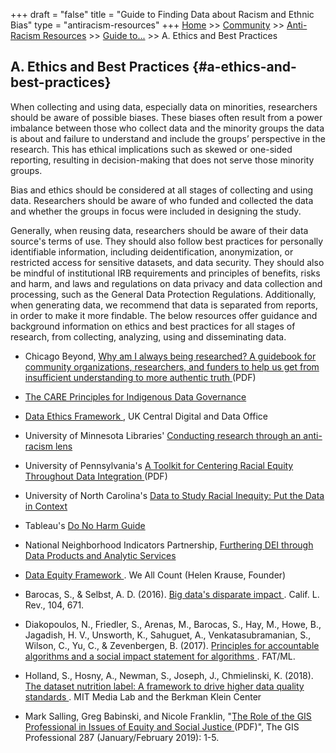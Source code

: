 +++
draft = "false"
title = "Guide to Finding Data about Racism and Ethnic Bias"
type = "antiracism-resources"
+++
[Home](/) >> [Community](/community/) >> [Anti-Racism Resources](/community/antiracism-resources/) >> [Guide to...](/community/antiracism-resources-guide/) >> A. Ethics and Best Practices

## A. Ethics and Best Practices {#a-ethics-and-best-practices} 

When collecting and using data, especially data on minorities, researchers should be aware of possible biases. These biases often result from a power imbalance between those who collect data and the minority groups the data is about and failure to understand and include the groups’ perspective in the research. This has ethical implications such as skewed or one-sided reporting, resulting in decision-making that does not serve those minority groups. 

Bias and ethics should be considered at all stages of collecting and using data. Researchers should be aware of who funded and collected the data and whether the groups in focus were included in designing the study.

Generally, when reusing data, researchers should be aware of their data source's terms of use. They should also follow best practices for personally identifiable information, including deidentification, anonymization, or restricted access for sensitive datasets, and data security. They should also be mindful of institutional IRB requirements and principles of benefits, risks and harm, and laws and regulations on data privacy and data collection and processing, such as the General Data Protection Regulations. Additionally, when generating data, we recommend that data is separated from reports, in order to make it more findable. The below resources offer guidance and background information on ethics and best practices for all stages of research, from collecting, analyzing, using and disseminating data.

- Chicago Beyond, [Why am I always being researched? A guidebook for community organizations, researchers, and funders to help us get from insufficient understanding to more authentic truth <i class="fas fa-external-link-alt"></i>](https://chicagobeyond.org/wp-content/uploads/2019/05/ChicagoBeyond_2019Guidebook.pdf) (PDF)

- [The CARE Principles for Indigenous Data Governance <i class="fas fa-external-link-alt"></i>](https://www.gida-global.org/care)

- [Data Ethics Framework <i class="fas fa-external-link-alt"></i>](https://www.gov.uk/government/publications/data-ethics-framework) , UK Central Digital and Data Office

- University of Minnesota Libraries' [Conducting research through an anti-racism lens <i class="fas fa-external-link-alt"></i>](https://libguides.umn.edu/antiracismlens)

- University of Pennsylvania's [A Toolkit for Centering Racial Equity Throughout Data Integration <i class="fas fa-external-link-alt"></i>](https://aisp.upenn.edu/wp-content/uploads/2022/07/AISP-Toolkit_5.27.20.pdf) (PDF)

- University of North Carolina's [Data to Study Racial Inequity: Put the Data in Context <i class="fas fa-external-link-alt"></i>](https://guides.lib.unc.edu/data2studyracialinequity/dataincontext)

- Tableau's [Do No Harm Guide <i class="fas fa-external-link-alt"></i>](https://www.tableau.com/foundation/data-equity/do-no-harm)

- National Neighborhood Indicators Partnership, [Furthering DEI through Data Products and Analytic Services <i class="fas fa-external-link-alt"></i>](https://www.neighborhoodindicators.org/library/guides/furthering-dei-through-data-products-and-analytic-services)

- [Data Equity Framework <i class="fas fa-external-link-alt"></i>](https://weallcount.com/the-data-process/). We All Count (Helen Krause, Founder)

- Barocas, S., & Selbst, A. D. (2016). [Big data's disparate impact <i class="fas fa-external-link-alt"></i>](https://papers.ssrn.com/sol3/papers.cfm?abstract_id=2477899). Calif. L. Rev., 104, 671.

- Diakopoulos, N., Friedler, S., Arenas, M., Barocas, S., Hay, M., Howe, B., Jagadish, H. V., Unsworth, K., Sahuguet, A., Venkatasubramanian, S., Wilson, C., Yu, C., & Zevenbergen, B. (2017). [Principles for accountable algorithms and a social impact statement for algorithms <i class="fas fa-external-link-alt"></i>](https://www.fatml.org/resources/principles-for-accountable-algorithms). FAT/ML.

- Holland, S., Hosny, A., Newman, S., Joseph, J., Chmielinski, K. (2018). [The dataset nutrition label: A framework to drive higher data quality standards <i class="fas fa-external-link-alt"></i>](https://doi.org/10.48550/arXiv.1805.03677). MIT Media Lab and the Berkman Klein Center

- Mark Salling, Greg Babinski, and Nicole Franklin, "[The Role of the GIS Professional in Issues of Equity and Social Justice <i class="fas fa-external-link-alt"></i>](https://www.urisa.org/clientuploads/directory/Documents/The%20GIS%20Professional/2019/JanFeb2019.pdf) (PDF)", The GIS Professional 287 (January/February 2019): 1-5.
